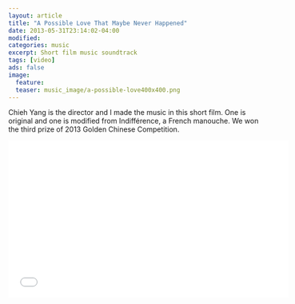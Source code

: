 ```yaml
---
layout: article
title: "A Possible Love That Maybe Never Happened"
date: 2013-05-31T23:14:02-04:00
modified:
categories: music
excerpt: Short film music soundtrack
tags: [video]
ads: false
image:
  feature:
  teaser: music_image/a-possible-love400x400.png
---
```


Chieh Yang is the director and I made the music in this short film. One is original and one is modified from Indifférence, a French manouche. We won the third prize of 2013 Golden Chinese Competition.

<iframe width="560" height="315" src="//www.youtube.com/embed/-tj2qvjHw0o" frameborder="0"> </iframe>


